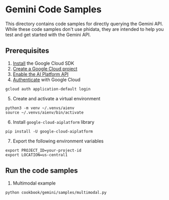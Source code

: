 # Gemini Code Samples

This directory contains code samples for directly querying the Gemini API.
While these code samples don't use phidata, they are intended to help you test and get started with the Gemini API.

## Prerequisites

1. [Install](https://cloud.google.com/sdk/docs/install) the Google Cloud SDK
2. [Create a Google Cloud project](https://cloud.google.com/resource-manager/docs/creating-managing-projects)
3. [Enable the AI Platform API](https://console.cloud.google.com/flows/enableapi?apiid=aiplatform.googleapis.com)
4. [Authenticate](https://cloud.google.com/sdk/docs/initializing) with Google Cloud

```shell
gcloud auth application-default login
```

5. Create and activate a virtual environment

```shell
python3 -m venv ~/.venvs/aienv
source ~/.venvs/aienv/bin/activate
```

6. Install `google-cloud-aiplatform` library

```shell
pip install -U google-cloud-aiplatform
```

7. Export the following environment variables

```shell
export PROJECT_ID=your-project-id
export LOCATION=us-central1
```

## Run the code samples

1. Multimodal example

```shell
python cookbook/gemini/samples/multimodal.py
```
